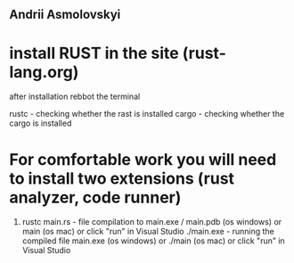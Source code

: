 ## Andrii Asmolovskyi

# install RUST in the site (rust-lang.org)
after installation rebbot the terminal

rustc - checking whether the rast is installed
cargo - checking whether the cargo is installed

# For comfortable work you will need to install two extensions (rust analyzer, code runner)
1) rustc main.rs - file compilation to main.exe / main.pdb (os windows) or main (os mac) or click "run" in Visual Studio
./main.exe - running the compiled file main.exe (os windows) or ./main (os mac) or click "run" in Visual Studio